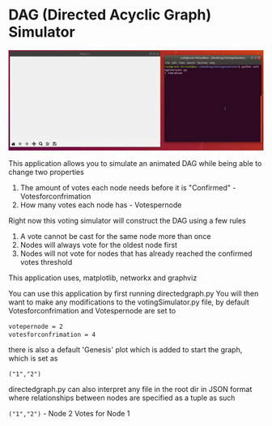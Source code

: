 # DAG (Directed Acyclic Graph) Simulator 

![Dag Render](DAGgif.gif)

This application allows you to simulate an animated DAG while being able to change two properties

1. The amount of votes each node needs before it is "Confirmed" - Votesforconfrimation
2. How many votes each node has - Votespernode

Right now this voting simulator will construct the DAG using a few rules 

1. A vote cannot be cast for the same node more than once 
2. Nodes will always vote for the oldest node first 
3. Nodes will not vote for nodes that has already reached the confirmed votes threshold

This application uses, matplotlib, networkx and graphviz

You can use this application by first running directedgraph.py
You will then want to make any modifications to the votingSimulator.py file, by default Votesforconfrimation and Votespernode are set to 

    votepernode = 2 
    votesforconfrimation = 4 

there is also a default 'Genesis' plot which is added to start the graph, which is set as 

    ("1","2")

directedgraph.py can also interpret any file in the root dir in JSON format where relationships between nodes are specified as a tuple as such 

`("1","2")` - Node 2 Votes for Node 1
